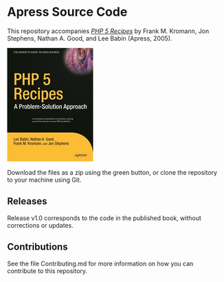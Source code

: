 # Apress Source Code

This repository accompanies [*PHP 5 Recipes*](http://www.apress.com/9781590595091) by Frank M. Kromann, Jon Stephens, Nathan A. Good, and Lee Babin (Apress, 2005).

![Cover image](9781590595091.jpg)

Download the files as a zip using the green button, or clone the repository to your machine using Git.

## Releases

Release v1.0 corresponds to the code in the published book, without corrections or updates.

## Contributions

See the file Contributing.md for more information on how you can contribute to this repository.
